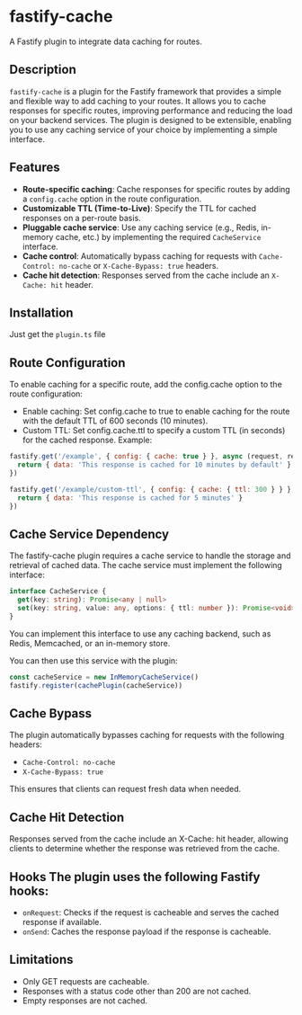 # fastify-cache

A Fastify plugin to integrate data caching for routes.

## Description

`fastify-cache` is a plugin for the Fastify framework that provides a simple and flexible way to add caching to your
routes. It allows you to cache responses for specific routes, improving performance and reducing the load on your
backend services. The plugin is designed to be extensible, enabling you to use any caching service of your choice by
implementing a simple interface.

## Features

- **Route-specific caching**: Cache responses for specific routes by adding a `config.cache` option in the route
  configuration.
- **Customizable TTL (Time-to-Live)**: Specify the TTL for cached responses on a per-route basis.
- **Pluggable cache service**: Use any caching service (e.g., Redis, in-memory cache, etc.) by implementing the required
  `CacheService` interface.
- **Cache control**: Automatically bypass caching for requests with `Cache-Control: no-cache` or `X-Cache-Bypass: true`
  headers.
- **Cache hit detection**: Responses served from the cache include an `X-Cache: hit` header.

## Installation

Just get the `plugin.ts` file

## Route Configuration

To enable caching for a specific route, add the config.cache option to the route configuration:

- Enable caching: Set config.cache to true to enable caching for the route with the default TTL of 600 seconds (10
  minutes).
- Custom TTL: Set config.cache.ttl to specify a custom TTL (in seconds) for the cached response. Example:

```javascript
fastify.get('/example', { config: { cache: true } }, async (request, reply) => {
  return { data: 'This response is cached for 10 minutes by default' }
})

fastify.get('/example/custom-ttl', { config: { cache: { ttl: 300 } } }, async (request, reply) => {
  return { data: 'This response is cached for 5 minutes' }
})
```

## Cache Service Dependency

The fastify-cache plugin requires a cache service to handle the storage and retrieval of cached data. The cache service
must implement the following interface:

```typescript
interface CacheService {
  get(key: string): Promise<any | null>
  set(key: string, value: any, options: { ttl: number }): Promise<void>
}
```

You can implement this interface to use any caching backend, such as Redis, Memcached, or an in-memory store.

You can then use this service with the plugin:

```javascript
const cacheService = new InMemoryCacheService()
fastify.register(cachePlugin(cacheService))
```

## Cache Bypass

The plugin automatically bypasses caching for requests with the following headers:

- `Cache-Control: no-cache`
- `X-Cache-Bypass: true`

This ensures that clients can request fresh data when needed.

## Cache Hit Detection

Responses served from the cache include an X-Cache: hit header, allowing clients to determine whether the response was
retrieved from the cache.

## Hooks The plugin uses the following Fastify hooks:

- `onRequest`: Checks if the request is cacheable and serves the cached response if available.
- `onSend`: Caches the response payload if the response is cacheable.

## Limitations

- Only GET requests are cacheable.
- Responses with a status code other than 200 are not cached.
- Empty responses are not cached.
